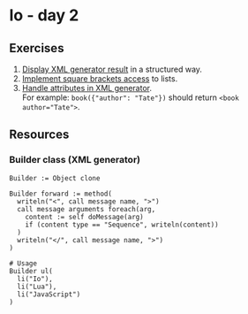 # Io - day 2

## Exercises
1. [Display XML generator result](./structure.io) in a structured way.
2. [Implement square brackets access](./) to lists.
3. [Handle attributes in XML generator](./).\
   For example: ```book({"author": "Tate"})``` should return ```<book author="Tate">```.

## Resources

### Builder class (XML generator)

```io
Builder := Object clone

Builder forward := method(
  writeln("<", call message name, ">")
  call message arguments foreach(arg,
    content := self doMessage(arg)
    if (content type == "Sequence", writeln(content))
  )
  writeln("</", call message name, ">")
)

# Usage
Builder ul(
  li("Io"),
  li("Lua"),
  li("JavaScript")
)
```